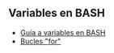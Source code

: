 ## Variables en BASH

- [Guía a variables en BASH](https://www.hostinger.com.ar/tutoriales/variables-en-bash?ppc_campaign=google_search_generic_hosting_all&bidkw=defaultkeyword&lo=1000126&gad_source=1&gclid=EAIaIQobChMI4f323MavggMV77ZaBR2e7wPiEAAYASAAEgKr_PD_BwE)
- [Bucles "for"](https://www.hostinger.com.ar/tutoriales/bash-for-loop-guia-ejemplos)
